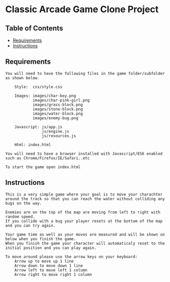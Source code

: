 # Classic Arcade Game Clone Project

## Table of Contents

- [Requirements](#requirements)
- [Instructions](#instructions)

## Requirements

	You will need to have the following files in the game folder/subfolder as shown below.

		Style: 	css/style.css

		Images:	images/char-boy.png
				images/char-pink-girl.png
				images/grass-block.png
				images/stone-block.png
				images/water-block.png
				images/enemy-bug.png

		Javascript:	js/app.js
					js/engine.js
					js/resources.js

		Html: index.html

	You will need to have a browser installed with Javascript/ES6 enabled such as Chrome/Firefox/IE/Safari..etc

	To start the game open index.html



## Instructions

	This is a very simple game where your goal is to move your charachter around the track so that you can reach the water without colliding any bugs on the way.

	Enemies are on the top of the map are moving from left to right with random speed.
	If you collide with a bug your player resets at the bottom of the map and you can try again.

	Your game time as well as your moves are measured and will be shown on below when you finish the game.
	When you finish the game your character will automaticaly reset to the initial position and you can play again.

	To move around please use the arrow keys on your keyboard:
		Arrow up to move up 1 line
		Arrow down to move down 1 line
		Arrow left to move left 1 column
		Arrow right to move right 1 column

